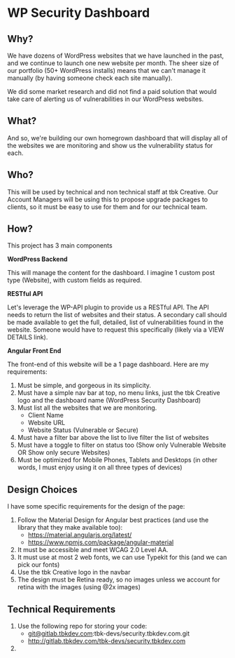 WP Security Dashboard
===

Why?
---
We have dozens of WordPress websites that we have launched in the past, and we continue to launch one new website per month. The sheer size of our portfolio (50+ WordPress installs) means that we can't manage it manually (by having someone check each site manually).

We did some market research and did not find a paid solution that would take care of alerting us of vulnerabilities in our WordPress websites. 

What?
---

And so, we're building our own homegrown dashboard that will display all of the websites we are monitoring and show us the vulnerability status for each.

Who?
---

This will be used by technical and non technical staff at tbk Creative. Our Account Managers will be using this to propose upgrade packages to clients, so it must be easy to use for them and for our technical team.

How?
---

This project has 3 main components

**WordPress Backend**

This will manage the content for the dashboard. I imagine 1 custom post type (Website), with custom fields as required.

**RESTful API**

Let's leverage the WP-API plugin to provide us a RESTful API. The API needs to return the list of websites and their status. A secondary call should be made available to get the full, detailed, list of vulnerabilities found in the website. Someone would have to request this specifically (likely via a VIEW DETAILS link).

**Angular Front End**

The front-end of this website will be a 1 page dashboard.   Here are my requirements:

1. Must be simple, and gorgeous in its simplicity.
2. Must have a simple nav bar at top, no menu links, just the tbk Creative logo and the dashboard name (WordPress Security Dashboard)
2. Must list all the websites that we are monitoring.
	* Client Name
	* Website URL
	* Website Status (Vulnerable or Secure)
3. Must have a filter bar above the list to live filter the list of websites
4. Must have a toggle to filter on status too (Show only Vulnerable Website OR Show only secure Websites)
5. Must be optimized for Mobile Phones, Tablets and Desktops (in other words, I must enjoy using it on all three types of devices)


Design Choices
---

I have some specific requirements for the design of the page:

1. Follow the Material Design for Angular best practices (and use the library that they make available too): 
	* https://material.angularjs.org/latest/
	* https://www.npmjs.com/package/angular-material 
4. It must be accessible and meet WCAG 2.0 Level AA.
5. It must use at most 2 web fonts, we can use Typekit for this (and we can pick our fonts)
6. Use the tbk Creative logo in the navbar
7. The design must be Retina ready, so no images unless we account for retina with the images (using @2x images)

Technical Requirements
---

1. Use the following repo for storing your code: 
	* git@gitlab.tbkdev.com:tbk-devs/security.tbkdev.com.git
	* http://gitlab.tbkdev.com/tbk-devs/security.tbkdev.com
2. 


